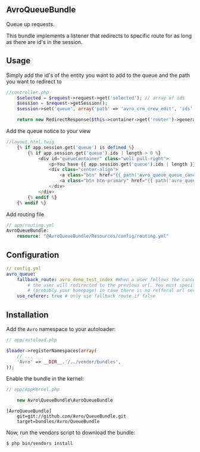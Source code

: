AvroQueueBundle
-----------------
Queue up requests.

This bundle implements a listener that redirects to specific route for as 
long as there are id's in the session.

Usage
-----
Simply add the id's of the entity you want to add to the queue and the 
path you want to redirect to

``` php
//controller.php
    $selected = $request->request->get('selected'); // array of ids
    $session = $request->getSession();
    $session->set('queue', array('path' => 'avro_crm_crew_edit', 'ids' => $selected));

    return new RedirectResponse($this->container->get('router')->generate('avro_crm_crew_edit', array('id' => reset($selected))));
```

Add the queue notice to your view

``` php
//layout.html.twig
    {% if app.session.get('queue') is defined %}
        {% if app.session.get('queue').ids | length > 0 %}
            <div id="queueContainer" class="well pull-right">
                <p>You have {{ app.session.get('queue').ids | length }} item{% if app.session.get('queue').ids | length > 1 %}s{% endif %} in queue.</p>
                <div class="center-align">
                    <a class="btn" href="{{ path('avro_queue_queue_cancel') }}">Cancel<a>
                    <a class="btn btn-primary" href="{{ path('avro_queue_queue_next') }}">Next</a>
                </div>
            </div>
        {% endif %}
    {% endif %}
```

Add routing file
``` php
// app/routing.yml
AvroQueueBundle:
    resource: "@AvroQueueBundle/Resources/config/routing.yml"
```
Configuration
-------------

``` yml
// config.yml
avro_queue:
    fallback_route: avro_demo_test_index #When a user follows the cancel route to remove the queue from the session, 
        # the user will redirected to the previous url. You must specify a fallback route 
        # (probably your homepage) in case there is no refferal url set.
    use_referer: true # only use fallback route if false
```

Installation
------------

Add the `Avro` namespace to your autoloader:

``` php
// app/autoload.php

$loader->registerNamespaces(array(
    // ...
    'Avro' => __DIR__.'/../vendor/bundles',
));
```

Enable the bundle in the kernel:

``` php
// app/AppKernel.php

    new Avro\QueueBundle\AvroQueueBundle
```

```
[AvroQueueBundle]
    git=git://github.com/Avro/QueueBundle.git
    target=bundles/Avro/QueueBundle
```

Now, run the vendors script to download the bundle:

``` bash
$ php bin/vendors install
```

